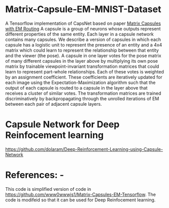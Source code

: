 # Matrix-Capsule-EM-MNIST-Dataset
A Tensorflow implementation of CapsNet based on paper [Matrix Capsules with EM Routing](https://openreview.net/pdf?id=HJWLfGWRb)
A capsule is a group of neurons whose outputs represent different properties of the same entity. Each layer in a capsule network contains many capsules. We describe a version of capsules in which each capsule has a logistic unit to represent the presence of an entity and a 4x4 matrix which could learn to represent the relationship between that entity and the viewer (the pose). A capsule in one layer votes for the pose matrix of many different capsules in the layer above by multiplying its own pose matrix by trainable viewpoint-invariant transformation matrices that could learn to represent part-whole relationships. Each of these votes is weighted by an assignment coefficient. These coefficients are iteratively updated for each image using the Expectation-Maximization algorithm such that the output of each capsule is routed to a capsule in the layer above that receives a cluster of similar votes. The transformation matrices are trained discriminatively by backpropagating through the unrolled iterations of EM between each pair of adjacent capsule layers.

# Capsule Network for Deep Reinfocement learning
https://github.com/dolaram/Deep-Reinforcement-Learning-using-Capsule-Network

# References: -
This code is simplified version of code in https://github.com/www0wwwjs1/Matrix-Capsules-EM-Tensorflow.
The code is modifeid so that it can be used for Deep Reinfocement learning.

